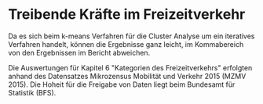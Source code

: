 # Treibende Kräfte im Freizeitverkehr

Da es sich beim k-means Verfahren für die Cluster Analyse um ein iteratives Verfahren handelt, können die Ergebnisse ganz leicht, im Kommabereich von den Ergebnissen im Bericht abweichen.

Die Auswertungen für Kapitel 6 "Kategorien des Freizeitverkehrs" erfolgten anhand des Datensatzes Mikrozensus Mobilität und Verkehr 2015 (MZMV 2015). Die Hoheit für die Freigabe von Daten liegt beim Bundesamt für Statistik (BFS). 


